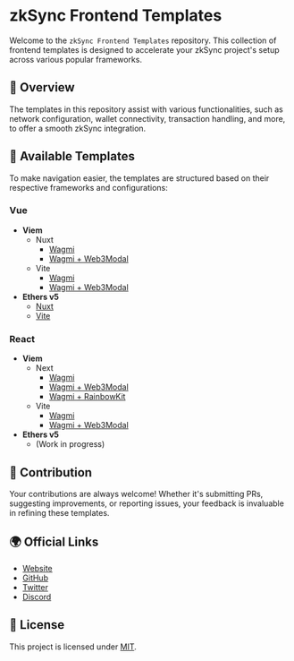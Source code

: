 # zkSync Frontend Templates

Welcome to the `zkSync Frontend Templates` repository. This collection of frontend templates is designed to accelerate your zkSync project's setup across various popular frameworks.

## 📘 Overview

The templates in this repository assist with various functionalities, such as network configuration, wallet connectivity, transaction handling, and more, to offer a smooth zkSync integration.

## 📁 Available Templates

To make navigation easier, the templates are structured based on their respective frameworks and configurations:

### Vue

- **Viem**
  - Nuxt
    - [Wagmi](./templates/vue/nuxt3-wagmi/)
    - [Wagmi + Web3Modal](./templates/vue/nuxt3-wagmi-web3modal/)
  - Vite
    - [Wagmi](./templates/vue/vite-wagmi/)
    - [Wagmi + Web3Modal](./templates/vue/vite-wagmi-web3modal/)
- **Ethers v5**
  - [Nuxt](./templates/vue/nuxt3-ethers5/)
  - [Vite](./templates/vue/vite-ethers5/)

### React

- **Viem**
  - Next
    - [Wagmi](./templates/react/next-wagmi/)
    - [Wagmi + Web3Modal](./templates/react/vite-wagmi-web3modal/)
    - [Wagmi + RainbowKit](./templates/react/next-wagmi-rainbowkit/)
  - Vite
    - [Wagmi](./templates/react/vite-wagmi/)
    - [Wagmi + Web3Modal](./templates/react/vite-wagmi-web3modal/)
- **Ethers v5**
  - (Work in progress)


## 🤝 Contribution

Your contributions are always welcome! Whether it's submitting PRs, suggesting improvements, or reporting issues, your feedback is invaluable in refining these templates.

## 🌍 Official Links

- [Website](https://zksync.io/)
- [GitHub](https://github.com/matter-labs)
- [Twitter](https://twitter.com/zksync)
- [Discord](https://join.zksync.dev/)

## 📜 License

This project is licensed under [MIT](./LICENSE-MIT).